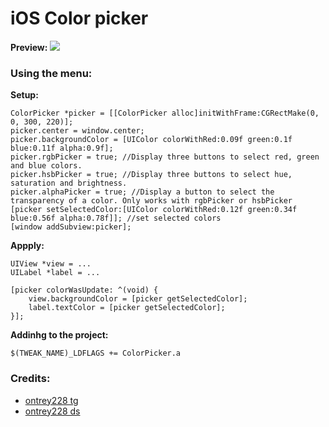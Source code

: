 # iOS Color picker

<b>Preview: </b>
<img src="https://ezgif.com/save/ezgif-4-3a11be3cdc.gif">

### Using the menu:

<b> Setup: </b>
```
ColorPicker *picker = [[ColorPicker alloc]initWithFrame:CGRectMake(0, 0, 300, 220)];
picker.center = window.center;
picker.backgroundColor = [UIColor colorWithRed:0.09f green:0.1f blue:0.11f alpha:0.9f];
picker.rgbPicker = true; //Display three buttons to select red, green and blue colors.
picker.hsbPicker = true; //Display three buttons to select hue, saturation and brightness.
picker.alphaPicker = true; //Display a button to select the transparency of a color. Only works with rgbPicker or hsbPicker
[picker setSelectedColor:[UIColor colorWithRed:0.12f green:0.34f blue:0.56f alpha:0.78f]]; //set selected colors
[window addSubview:picker];
```

<b> Appply: </b>
```
UIView *view = ...
UILabel *label = ...

[picker colorWasUpdate: ^(void) {
    view.backgroundColor = [picker getSelectedColor];
	label.textColor = [picker getSelectedColor];
}];
```

<b> Addinhg to the project: </b>
```
$(TWEAK_NAME)_LDFLAGS += ColorPicker.a
```

### Credits:

* [ontrey228 tg](https://t.me/leon_tap)
* [ontrey228 ds](https://discord.gg/leontap)